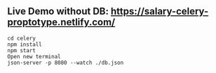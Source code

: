 ## Live Demo without DB: https://salary-celery-proptotype.netlify.com/

```
cd celery
npm install
npm start
Open new terminal
json-server -p 8080 --watch ./db.json
```
